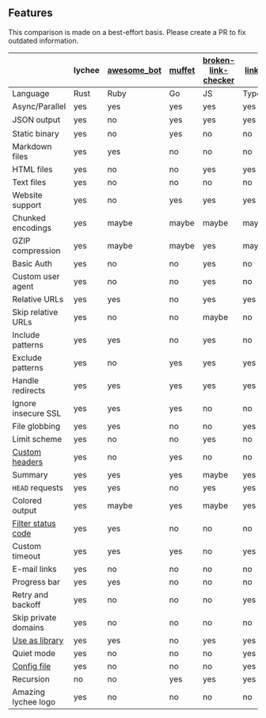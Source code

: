 ## Features <!-- {docsify-ignore} -->

This comparison is made on a best-effort basis. Please create a PR to fix
outdated information.

|                      | lychee  | [awesome_bot] | [muffet] | [broken-link-checker] | [linkinator] | [linkchecker]        | [markdown-link-check] | [fink] |
| -------------------- | ------- | ------------- | -------- | --------------------- | ------------ | -------------------- | --------------------- | ------ |
| Language             | Rust    | Ruby          | Go       | JS                    | TypeScript   | Python               | JS                    | PHP    |
| Async/Parallel       | yes  | yes        | yes   | yes                | yes       | yes               | yes                | yes |
| JSON output          | yes  | no         | yes   | yes                | yes       | maybe<sup>1</sup> | yes                | yes |
| Static binary        | yes  | no         | yes   | no                 | no        | ️no               | no                 | no  |
| Markdown files       | yes  | yes        | no    | no                 | no        | yes               | yes                | no  |
| HTML files           | yes  | no         | no    | yes                | yes       | no                | yes                | no  |
| Text files           | yes  | no         | no    | no                 | no        | no                | no                 | no  |
| Website support      | yes  | no         | yes   | yes                | yes       | yes               | no                 | yes |
| Chunked encodings    | yes  | maybe      | maybe | maybe              | maybe     | no                | yes                | yes |
| GZIP compression     | yes  | maybe      | maybe | yes                | maybe     | yes               | maybe              | no  |
| Basic Auth           | yes  | no         | no    | yes                | no        | yes               | no                 | no  |
| Custom user agent    | yes  | no         | no    | yes                | no        | yes               | no                 | no  |
| Relative URLs        | yes  | yes        | no    | yes                | yes       | yes               | yes                | yes |
| Skip relative URLs   | yes  | no         | no    | maybe              | no        | no                | no                 | no  |
| Include patterns     | yes️ | yes        | no    | yes                | no        | no                | no                 | no  |
| Exclude patterns     | yes  | no         | yes   | yes                | yes       | yes               | yes                | yes |
| Handle redirects     | yes  | yes        | yes   | yes                | yes       | yes               | yes                | yes |
| Ignore insecure SSL  | yes  | yes        | yes   | no                 | no        | yes               | no                 | yes |
| File globbing        | yes  | yes        | no    | no                 | yes       | no                | yes                | no  |
| Limit scheme         | yes  | no         | no    | yes                | no        | yes               | no                 | no  |
| [Custom headers]     | yes  | no         | yes   | no                 | no        | no                | yes                | yes |
| Summary              | yes  | yes        | yes   | maybe              | yes       | yes               | no                 | yes |
| `HEAD` requests      | yes  | yes        | no    | yes                | yes       | yes               | no                 | no  |
| Colored output       | yes  | maybe      | yes   | maybe              | yes       | yes               | no                 | yes |
| [Filter status code] | yes  | yes        | no    | no                 | no        | no                | yes                | no  |
| Custom timeout       | yes  | yes        | yes   | no                 | yes       | yes               | no                 | yes |
| E-mail links         | yes  | no         | no    | no                 | no        | yes               | no                 | no  |
| Progress bar         | yes  | yes        | no    | no                 | no        | yes               | yes                | yes |
| Retry and backoff    | yes  | no         | no    | no                 | yes       | no                | yes                | no  |
| Skip private domains | yes  | no         | no    | no                 | no        | no                | no                 | no  |
| [Use as library]     | yes  | yes        | no    | yes                | yes       | no                | yes                | no  |
| Quiet mode           | yes  | no         | no    | no                 | yes       | yes               | yes                | yes |
| [Config file]        | yes  | no         | no    | no                 | yes       | yes               | yes                | no  |
| Recursion            | no   | no         | yes   | yes                | yes       | yes               | yes                | no  |
| Amazing lychee logo  | yes  | no         | no    | no                 | no        | no                | no                 | no  |

[awesome_bot]: https://github.com/dkhamsing/awesome_bot
[muffet]: https://github.com/raviqqe/muffet
[broken-link-checker]: https://github.com/stevenvachon/broken-link-checker
[linkinator]: https://github.com/JustinBeckwith/linkinator
[linkchecker]: https://github.com/linkchecker/linkchecker
[markdown-link-check]: https://github.com/tcort/markdown-link-check
[fink]: https://github.com/dantleech/fink
[yes]: ./assets/yes.svg
[no]: ./assets/no.svg
[maybe]: ./assets/maybe.svg
[custom headers]: https://github.com/rust-lang/crates.io/issues/788
[filter status code]: https://github.com/tcort/markdown-link-check/issues/94
[skip private domains]: https://github.com/appscodelabs/liche/blob/a5102b0bf90203b467a4f3b4597d22cd83d94f99/url_checker.go
[use as library]: https://github.com/raviqqe/liche/issues/13
[config file]: https://github.com/lycheeverse/lychee/blob/master/lychee.example.toml
